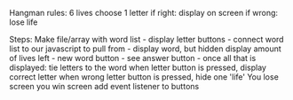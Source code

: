 Hangman
rules: 
    6 lives
    choose 1 letter
    if right: display on screen
    if wrong: lose life

Steps:
    Make file/array with word list -
    display letter buttons -
    connect word list to our javascript to pull from -
    display word, but hidden
    display amount of lives left -
    new word button -
    see answer button -
once all that is displayed:
    tie letters to the word
    when letter button is pressed, display correct letter
    when wrong letter button is pressed, hide one 'life'
    You lose screen
    you win screen
    add event listener to buttons
